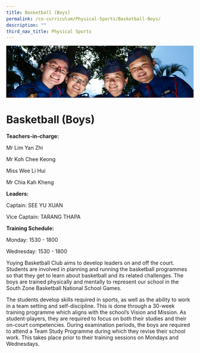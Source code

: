 ```yaml
---
title: Basketball (Boys)
permalink: /co-curriculum/Physical-Sports/Basketball-Boys/
description: ""
third_nav_title: Physical Sports
---
```

![](/images/CCA.jpg)

Basketball (Boys)
=================

**Teachers-in-charge:**

Mr Lim Yan Zhi

Mr Koh Chee Keong

Miss Wee Li Hui

Mr Chia Kah Kheng

  

**Leaders:**

Captain: SEE YU XUAN

Vice Captain: TARANG THAPA

  

**Training Schedule:** 

Monday: 1530 - 1800

Wednesday: 1530 - 1800

  

Yuying Basketball Club aims to develop leaders on and off the court. Students are involved in planning and running the basketball programmes so that they get to learn about basketball and its related challenges. The boys are trained physically and mentally to represent our school in the South Zone Basketball National School Games.

  

The students develop skills required in sports, as well as the ability to work in a team setting and self-discipline. This is done through a 30-week training programme which aligns with the school’s Vision and Mission. As student-players, they are required to focus on both their studies and their on-court competencies. During examination periods, the boys are required to attend a Team Study Programme during which they revise their school work. This takes place prior to their training sessions on Mondays and Wednesdays.